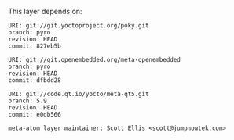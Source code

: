 This layer depends on:

    URI: git://git.yoctoproject.org/poky.git
    branch: pyro
    revision: HEAD
    commit: 827eb5b

    URI: git://git.openembedded.org/meta-openembedded
    branch: pyro
    revision: HEAD
    commit: dfbdd28

    URI: git://code.qt.io/yocto/meta-qt5.git
    branch: 5.9
    revision: HEAD
    commit: e0db566

    meta-atom layer maintainer: Scott Ellis <scott@jumpnowtek.com>
